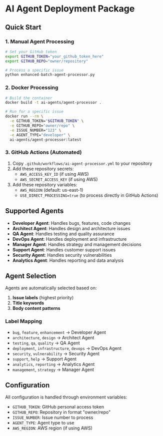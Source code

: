 # AI Agent Deployment Package

## Quick Start

### 1. Manual Agent Processing
```bash
# Set your GitHub token
export GITHUB_TOKEN="your_github_token_here"
export GITHUB_REPO="owner/repository"

# Process a specific issue
python enhanced-batch-agent-processor.py
```

### 2. Docker Processing
```bash
# Build the container
docker build -t ai-agents/agent-processor .

# Run for a specific issue
docker run --rm \
  -e GITHUB_TOKEN="$GITHUB_TOKEN" \
  -e GITHUB_REPO="owner/repo" \
  -e ISSUE_NUMBER="123" \
  -e AGENT_TYPE="developer" \
  ai-agents/agent-processor:latest
```

### 3. GitHub Actions (Automated)
1. Copy `.github/workflows/ai-agent-processor.yml` to your repository
2. Add these repository secrets:
   - `AWS_ACCESS_KEY_ID` (if using AWS)
   - `AWS_SECRET_ACCESS_KEY` (if using AWS)
3. Add these repository variables:
   - `AWS_REGION` (default: us-east-1)
   - `USE_DIRECT_PROCESSING=true` (to process directly in GitHub Actions)

## Supported Agents

- **Developer Agent**: Handles bugs, features, code changes
- **Architect Agent**: Handles design and architecture issues  
- **QA Agent**: Handles testing and quality assurance
- **DevOps Agent**: Handles deployment and infrastructure
- **Manager Agent**: Handles strategy and management decisions
- **Support Agent**: Handles customer support issues
- **Security Agent**: Handles security vulnerabilities
- **Analytics Agent**: Handles reporting and data analysis

## Agent Selection

Agents are automatically selected based on:
1. **Issue labels** (highest priority)
2. **Title keywords** 
3. **Body content patterns**

### Label Mapping
- `bug`, `feature`, `enhancement` -> Developer Agent
- `architecture`, `design` -> Architect Agent  
- `testing`, `qa`, `quality` -> QA Agent
- `deployment`, `infrastructure`, `devops` -> DevOps Agent
- `security`, `vulnerability` -> Security Agent
- `support`, `help` -> Support Agent
- `analytics`, `reporting` -> Analytics Agent
- `management`, `strategy` -> Manager Agent

## Configuration

All configuration is handled through environment variables:
- `GITHUB_TOKEN`: GitHub personal access token
- `GITHUB_REPO`: Repository in format "owner/repo"  
- `ISSUE_NUMBER`: Issue number to process
- `AGENT_TYPE`: Agent type to use
- `AWS_REGION`: AWS region (if using AWS)
